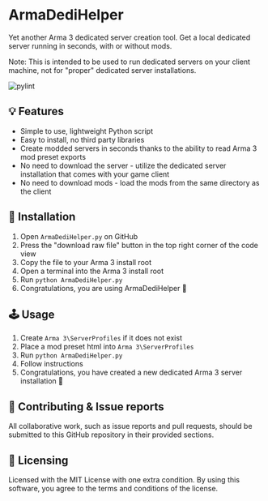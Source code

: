 # ArmaDediHelper
Yet another Arma 3 dedicated server creation tool. Get a local dedicated server running in seconds, with or without mods.

Note: This is intended to be used to run dedicated servers on your client machine, not for "proper" dedicated server installations.

![pylint](https://img.shields.io/badge/PyLint-9.16-yellow?logo=python&logoColor=white)

## 💡 Features
- Simple to use, lightweight Python script
- Easy to install, no third party libraries
- Create modded servers in seconds thanks to the ability to read Arma 3 mod preset exports
- No need to download the server - utilize the dedicated server installation that comes with your game client
- No need to download mods - load the mods from the same directory as the client

## 🔨 Installation
1. Open ``ArmaDediHelper.py`` on GitHub
2. Press the "download raw file" button in the top right corner of the code view
3. Copy the file to your Arma 3 install root
4. Open a terminal into the Arma 3 install root
5. Run ``python ArmaDediHelper.py``
6. Congratulations, you are using ArmaDediHelper 🎉

## 🕹 Usage
1. Create ``Arma 3\ServerProfiles`` if it does not exist
2. Place a mod preset html into ``Arma 3\ServerProfiles``
3. Run ``python ArmaDediHelper.py``
4. Follow instructions
5. Congratulations, you have created a new dedicated Arma 3 server installation 🎉

## 💬 Contributing & Issue reports
All collaborative work, such as issue reports and pull requests, should be submitted to this GitHub repository in their provided sections.

## 📜 Licensing
Licensed with the MIT License with one extra condition. By using this software, you agree to the terms and conditions of the license.
